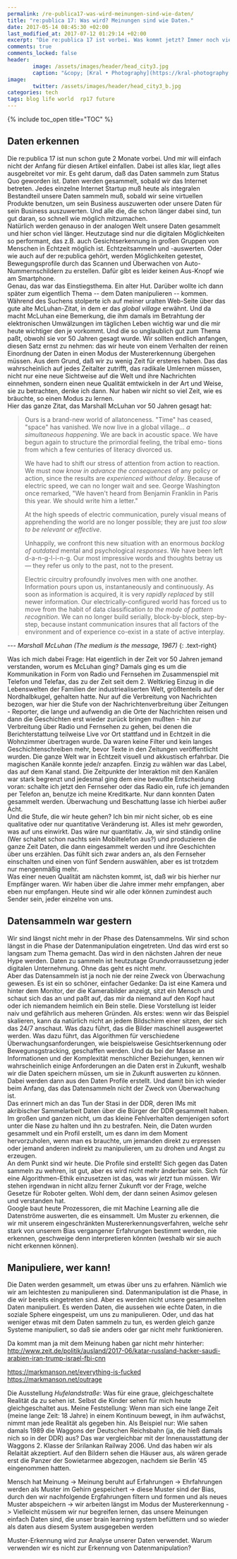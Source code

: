 ```yaml
---
permalink: /re-publica17-was-wird-meinungen-sind-wie-daten/
title: "re:publica 17: Was wird? Meinungen sind wie Daten."
date: 2017-05-14 08:45:30 +02:00
last_modified_at: 2017-07-12 01:29:14 +02:00
excerpt: "Die re:publica 17 ist vorbei. Was kommt jetzt? Immer noch viel Aufregung über das Datensammeln. Die Versuche, die Freiheit zu erhalten. Das Überwachen oder das Überwachtwerden einzuschränken. Zu wenig Aufmerksamkeit für das Daten manipulieren. Und Meinungen sind wie Daten!"
comments: true
comments_locked: false
header:
        image: /assets/images/header/head_city3.jpg
        caption: "&copy; [Kral • Photography](https://kral-photography.com)"
image:
        twitter: /assets/images/header/head_city3_b.jpg
categories: tech 
tags: blog life world  rp17 future
---
```


{% include toc_open title="TOC" %}

## Daten erkennen

Die re:publica 17 ist nun schon gute 2 Monate vorbei. Und mir will einfach nicht der Anfang für diesen Artikel einfallen. Dabei ist alles klar, liegt alles ausgebreitet vor mir. Es geht darum, daß das Daten sammeln zum Status Quo geworden ist. Daten werden gesammelt, sobald wir das Internet betreten. Jedes einzelne Internet Startup muß heute als integralen Bestandteil unsere Daten sammeln muß, sobald wir seine virtuellen Produkte benutzen, um sein Business auszuwerten oder unsere Daten für sein Business auszuwerten. Und alle die, die schon länger dabei sind, tun gut daran, so schnell wie möglich mitzumachen.   
Natürlich werden genauso in der analogen Welt unsere Daten gesammelt und hier schon viel länger. Heutzutage sind nur die digitalen Möglichkeiten so performant, das z.B. auch Gesichtserkennung in großen Gruppen von Menschen in Echtzeit möglich ist. Echtzeitsammeln und -auswerten. Oder wie auch auf der re:publica gehört, werden Möglichkeiten getestet, Bewegungsprofile durch das Scannen und Überwachen von Auto-Nummernschildern zu erstellen. Dafür gibt es leider keinen Aus-Knopf wie am Smartphone.   
Genau, das war das Einstiegsthema. Ein alter Hut. Darüber wollte ich dann später zum eigentlich Thema -- dem Daten manipulieren -- kommen. Während des Suchens stolperte ich auf meiner uralten Web-Seite über das gute alte McLuhan-Zitat, in dem er das _global village_ erwähnt. Und da macht McLuhan eine Bemerkung, die ihm damals im Betrahtung der elektronischen Umwälzungen im täglichen Leben wichtig war und die mir heute wichtiger den je vorkommt. Und die so unglaublich gut zum Thema paßt, obwohl sie vor 50 Jahren gesagt wurde. Wir sollten endlich anfangen, diesen Satz ernst zu nehmen: das wir heute von einem Verhalten der reinen Einordnung der Daten in einen Modus der Mustererkennung übergehen müssen. Aus dem Grund, daß wir zu wenig Zeit für ersteres haben. Das das wahrscheinlich auf jedes Zeitalter zutrifft, das radikale Umlernen müssen, nicht nur eine neue Sichtweise auf die Welt und ihre Nachrichten einnehmen, sondern einen neue Qualität emtwickeln in der Art und Weise, sie zu betrachten, denke ich dann. Nur haben wir nicht so viel Zeit, wie es bräuchte, so einen Modus zu lernen.   
Hier das ganze Zitat, das Marshall McLuhan vor 50 Jahren gesagt hat:

> Ours is a brand-new world of allatonceness. "Time" has ceased, "space" has vanished. We now live in a global village... _a simultaneous happening_. We are back in acoustic space. We have begun again to structure the primordial feeling, the tribal emo- tions from which a few centuries of literacy divorced us.
>
> We have had to shift our stress of attention from action to reaction. We must now _know in advance the consequences_ of any policy or action, since the results are _experienced without delay_. Because of electric speed, we can no longer wait and see. George Washington once remarked, "We haven't heard from Benjamin Franklin in Paris this year. We should write him a letter."
>
> At the high speeds of electric communication, purely visual means of apprehending the world are no longer possible; they are just _too slow to be relevant or effective_.
>
> Unhappily, we confront this new situation with an enormous _backlog of outdated_ mental and psychological _responses_. We have been left d-a-n-g-l-i-n-g. Our most impressive words and thoughts betray us — they refer us only to the past, not to the present.
>
> Electric circuitry profoundly involves men with one another. Information pours upon us, instantaneously and continuously. As soon as information is acquired, it is very _rapidly replaced_ by still newer information. Our electrically-configured world has forced us to move from the habit of data classification _to the mode of pattern recognition_. We can no longer build serially, block-by-block, step-by-step, because instant communication insures that all factors of the environment and of experience co-exist in a state of active interplay.

--- <cite>Marshall McLuhan (The medium is the message, 1967)</cite>
{: .text-right}

Was ich mich dabei Frage: Hat eigentlich in der Zeit vor 50 Jahren jemand verstanden, worum es McLuhan ging? Damals ging es um die Kommunikation in Form von Radio und Fernsehen im Zusammenspiel mit Telefon und Telefax, das zu der Zeit seit dem 2. Weltkrieg Einzug in die Lebenswelten der Familien der industriealiserten Welt, größtenteils auf der Nordhalbkugel, gehalten hatte. Nur auf die Verbreitung von Nachrichten bezogen, war hier die Stufe von der Nachrichtenverbreitung über Zeitungen - Reporter, die lange und aufwendig an die Orte der Nachrichten reisen und dann die Geschichten erst wieder zurück bringen mußten - hin zur Verbreitung über Radio und Fernsehen zu gehen, bei denen die Berichterstattung teilweise Live vor Ort stattfand und in Echtzeit in die Wohnzimmer übertragen wurde. Da waren keine Filter und kein langes Geschichtenschreiben mehr, bevor Texte in den Zeitungen veröffentlicht wurden. Die ganze Welt war in Echtzeit visuell und akkustisch erfahrbar. Die magischen Kanäle konnte jede/r anzapfen. Einzig  zu wählen war das Label, das auf dem Kanal stand. Die Zeitpunkte der Interaktion mit den Kanälen war stark begrenzt und jedesmal ging dem eine bewußte Entscheidung voran: schalte ich jetzt den Fernseher oder das Radio ein, rufe ich jemanden per Telefon an, benutze ich meine Kreditkarte. Nur dann konnten Daten gesammelt werden. Überwachung und Beschattung lasse ich hierbei außer Acht.   
Und die Stufe, die wir heute gehen? Ich bin mir nicht sicher, ob es eine qualitative oder nur quantitative Veränderung ist. Alles ist mehr geworden, was auf uns einwirkt. Das wäre nur quantitativ. Ja, wir sind ständig online (Wer schaltet schon nachts sein Mobiltelefon aus?) und produzieren die ganze Zeit Daten, die dann eingesammelt werden und ihre Geschichten über uns erzählen. Das fühlt sich zwar anders an, als den Fernseher einschalten und einen von fünf Sendern auswählen, aber es ist trotzdem nur mengenmäßig mehr.   
Was einer neuen Qualität am nächsten kommt, ist, daß wir bis hierher nur Empfänger waren. Wir haben über die Jahre immer mehr empfangen, aber eben nur empfangen. Heute sind wir alle oder können zumindest auch Sender sein, jeder einzelne von uns.   

## Datensammeln war gestern

Wir sind längst nicht mehr in der Phase des Datensammelns. Wir sind schon längst in die Phase der Datenmanipulation eingetreten. Und das wird erst so langsam zum Thema gemacht. Das wird in den nächsten Jahren der neue Hype werden. Daten zu sammeln ist heutzutage Grundvorraussetzung jeder digitalen Unternehmung. Ohne das geht es nicht mehr.  
Aber das Datensammeln ist ja noch nie der reine Zweck von Überwachung gewesen. Es ist ein so schöner, einfacher Gedanke: Da ist eine Kamera und hinter dem Monitor, der die Kamerabilder anzeigt, sitzt ein Mensch und schaut sich das an und paßt auf, das mir da niemand auf den Kopf haut oder ich niemandem heimlich ein Bein stelle. Diese Vorstellung ist leider naiv und gefährlich aus meheren Gründen. Als erstes: wenn wir das Beispiel skalieren, kann da natürlich nicht an jedem Bildschirm einer sitzen, der sich das 24/7 anschaut. Was dazu führt, das die Bilder maschinell ausgewertet werden. Was dazu führt, das Algorithmen für verschiedene Überwachungsanforderungen, wie beispielsweise Gesichtserkennung oder Bewegunsgstracking, geschaffen werden. Und da bei der Masse an Informationen und der Komplexität menschlicher Beziehungen, kennen wir wahrscheinlich einige Anforderungen an die Daten erst in Zukunft, weshalb wir die Daten speichern müssen, um sie in Zukunft auswerten zu können. Dabei werden dann aus den Daten Profile erstellt. Und damit bin ich wieder beim Anfang, das das Datensammeln nicht der Zweck von Überwachung ist.   
Das erinnert mich an das Tun der Stasi in der DDR, deren IMs mit akribischer Sammelarbeit Daten über die Bürger der DDR gesammelt haben. Im großen und ganzen nicht, um das kleine Fehlverhalten demjenigen sofort unter die Nase zu halten und ihn zu bestrafen. Nein, die Daten wurden gesammelt und ein Profil erstellt, um es dann im dem Moment hervorzuholen, wenn man es brauchte, um jemanden direkt zu erpressen oder jemand anderen indirekt zu manipulieren, um zu drohen und Angst zu erzeugen.  
An dem Punkt sind wir heute. Die Profile sind erstellt! Sich gegen das Daten sammeln zu wehren, ist gut, aber es wird nicht mehr änderbar sein. Sich für eine Algorithmen-Ethik einzusetzen ist das, was wir _jetzt_ tun müssen. Wir stehen irgendwan in nicht allzu ferner Zukunft vor der Frage, welche Gesetze für Roboter gelten. Wohl dem, der dann seinen Asimov gelesen und verstanden hat.   
Google baut heute Prozessoren, die mit Machine Learning alle die Datenströme auswerten, die es einsammelt. Um Muster zu erkennen, die wir mit unserem eingeschränkten Mustererkennungsverfahren, welche sehr stark von unserem Bias vergangener Erfahrungen bestimmt werden, nie erkennen, geschweige denn interpretieren könnten (weshalb wir sie auch nicht erkennen können).  

## Manipuliere, wer kann!

Die Daten werden gesammelt, um etwas über uns zu erfahren. Nämlich wie wir am leichtesten zu manipulieren sind. Datenmanipulation ist die Phase, in die wir bereits eingetreten sind. Aber es werden nicht unsere gesammelten Daten manipuliert. Es werden Daten, die aussehen wie echte Daten, in die soziale Sphere eingespeist, um uns zu manipulieren. Oder, und das hat weniger etwas mit dem Daten sammeln zu tun, es werden gleich ganze Systeme manipuliert, so daß sie anders oder gar nicht mehr funktionieren.

Da kommt man ja mit dem Meinung haben gar nicht mehr hinterher: http://www.zeit.de/politik/ausland/2017-06/katar-russland-hacker-saudi-arabien-iran-trump-israel-fbi-cnn 

https://markmanson.net/everything-is-fucked
https://markmanson.net/outrage


Die Ausstellung _Hufelandstraße_: Was für eine graue, gleichgeschaltete Realität da zu sehen ist. Selbst die Kinder sehen für mich heute gleichgeschaltet aus. Meine Feststellung: Wenn man sich eine lange Zeit (meine lange Zeit: 18 Jahre) in einem Kontinuum bewegt, in ihm aufwächst, nimmt man jede Realität als gegeben hin. Als Beispiel nur: Wie sahen damals 1989 die Waggons der Deutschen Reichsbahn (ja, die hieß damals nich so in der DDR) aus? Das war vergleichbar mit der Innenausstattung der Waggons 2. Klasse der Srilankan Railway 2006. Und das haben wir als Relaität akzeptiert. Auf den Bildern sehen die Häuser aus, als wären gerade erst die Panzer der Sowietarmee abgezogen, nachdem sie Berlin '45 eingenommen hatten.


Mensch hat Meinung -> Meinung beruht auf Erfahrungen -> Ehrfahrungen werden als Muster im Gehirn gespeichert -> diese Muster sind der Bias, durch den wir nachfolgende Ergfahrungen filtern und formen und als neues Muster abspeichern -> wir arbeiten längst im Modus der Mustererkennung -> Vielleicht müssem wir nur begreifen lernen, das unsere Meinungen einfach Daten sind, die unser brain learning system befüttern und so wieder als daten aus diesem System ausgegeben werden  

Muster-Erkennung wird zur Analyse unserer Daten verwendet. Warum verwenden wir es nicht zur Erkennung von Datenmanipulation?